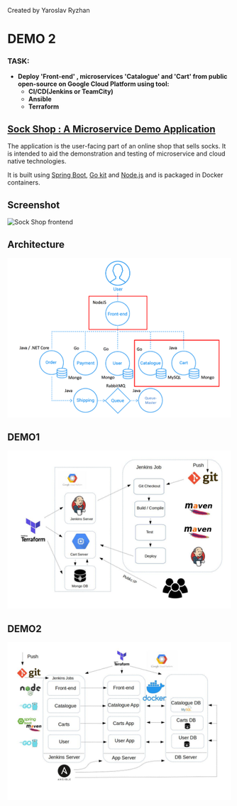 Created by Yaroslav Ryzhan

# DEMO 2

### TASK: 
* **Deploy 'Front-end' , microservices 'Catalogue' and 'Cart' from public open-source on Google Cloud Platform using tool:**
   * **CI/CD(Jenkins or TeamCity)** 
   * **Ansible**
   * **Terraform**


## [Sock Shop : A Microservice Demo Application](https://github.com/microservices-demo)

The application is the user-facing part of an online shop that sells socks. It is intended to aid the demonstration and testing of microservice and cloud native technologies.

It is built using [Spring Boot](http://projects.spring.io/spring-boot/), [Go kit](http://gokit.io) and [Node.js](https://nodejs.org/) and is packaged in Docker containers.

## Screenshot

![Sock Shop frontend](https://github.com/microservices-demo/microservices-demo.github.io/raw/master/assets/sockshop-frontend.png)

## Architecture

![Architecture diagram](https://github.com/ryzhan/Tasks_DevOps_SoftServe/blob/master/DEMO2/images/Architecture.png  "Architecture")

## DEMO1

![Task](https://github.com/ryzhan/Tasks_DevOps_SoftServe/blob/master/DEMO2/images/Task.jpg  "Task image")

## DEMO2

![Task](https://github.com/ryzhan/Tasks_DevOps_SoftServe/blob/master/DEMO2/images/demo2.jpg  "Demo2 image")
